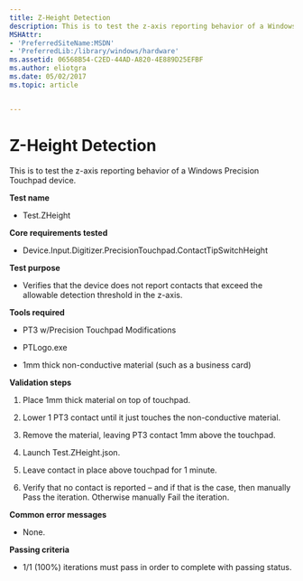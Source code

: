 ```yaml
---
title: Z-Height Detection
description: This is to test the z-axis reporting behavior of a Windows Precision Touchpad device.
MSHAttr:
- 'PreferredSiteName:MSDN'
- 'PreferredLib:/library/windows/hardware'
ms.assetid: 06568B54-C2ED-44AD-A820-4E889D25EFBF
ms.author: eliotgra
ms.date: 05/02/2017
ms.topic: article


---
```


# Z-Height Detection


This is to test the z-axis reporting behavior of a Windows Precision Touchpad device.

**Test name**

-   Test.ZHeight

**Core requirements tested**

-   Device.Input.Digitizer.PrecisionTouchpad.ContactTipSwitchHeight

**Test purpose**

-   Verifies that the device does not report contacts that exceed the allowable detection threshold in the z-axis.

**Tools required**

-   PT3 w/Precision Touchpad Modifications

-   PTLogo.exe

-   1mm thick non-conductive material (such as a business card)

**Validation steps**

1. Place 1mm thick material on top of touchpad.

2. Lower 1 PT3 contact until it just touches the non-conductive material.

3. Remove the material, leaving PT3 contact 1mm above the touchpad.

4. Launch Test.ZHeight.json.

5. Leave contact in place above touchpad for 1 minute.

6. Verify that no contact is reported – and if that is the case, then manually Pass the iteration. Otherwise manually Fail the iteration.

**Common error messages**

-   None.

**Passing criteria**

-   1/1 (100%) iterations must pass in order to complete with passing status.

 

 







